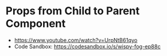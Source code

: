 # Props from Child to Parent Component

* <https://www.youtube.com/watch?v=UrpNtB61qyo>
* Code Sandbox: <https://codesandbox.io/s/wispy-fog-ep88c>
